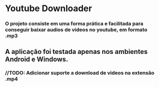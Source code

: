 # Youtube Downloader

### O projeto consiste em uma forma prática e facilitada para conseguir baixar audios de vídeos no youtube, em formato .mp3
## A aplicação foi testada apenas nos ambientes Android e Windows.

### //TODO: Adicionar suporte a download de videos na extensão .mp4
